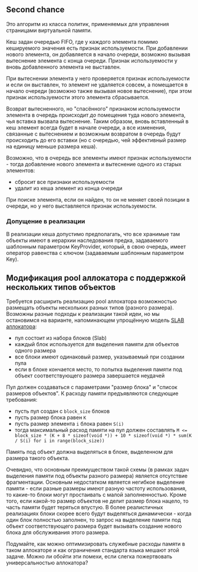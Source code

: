 ## Second chance
Это алгоритм из класса политик, применяемых для управления страницами виртуальной памяти.

Кеш задан очередью FIFO, где у каждого элемента помимо кешируемого значения есть признак используемости. При добавлении нового элемента, он добавляется в начало очереди, возможно вызывая вытеснение элемента с конца очереди. Признак используемости у вновь добавленного элемента не выставлен.

При вытеснении элемента у него проверяется признак используемости и если он выставлен, то элемент не удаляется совсем, а помещается в начало очереди (возможно также вызывая новое вытеснение), при этом признак используемости этого элемента сбрасывается.

Возврат вытесненного, но "спасённого" признаком используемости элемента в очередь происходит _до_ помещения туда нового элемента, чья вставка вызвала
вытеснение.
Таким образом, вновь вставленный в кеш элемент всегда будет в начале очереди, а все изменения, связанные с вытеснением и возможным возвратом в очередь будут
происходить до его вставки (но с очередью, чей эффективный размер на единицу меньше размера кеша).

Возможно, что в очередь все элементы имеют признак используемости - тогда добавление нового элемента и вытеснение одного из старых элементов:
* сбросит все признаки используемости
* удалит из кеша элемент из конца очереди

При поиске элемента, если он найден, то он не меняет своей позиции в очереди, но у него выставляется признак используемости.

### Допущение в реализации
В реализации кеша допустимо предполагать, что все хранимые там объекты имеют в иерархии наследования предка, задаваемого шаблонным параметром KeyProvider,
который, в свою очередь, имеет оператор равенства с ключом (задаваемым шаблонным параметром Key).

## Модификация pool аллокатора с поддержкой нескольких типов объектов

Требуется расширить реализацию pool аллокатора возможностью размещать объекты нескольких разных типов (разного размера).
Возможны разные подходы к реализации такой идеи, но мы остановимся на варианте, напоминающем упрощённую модель [SLAB
аллокатора](https://en.wikipedia.org/wiki/Slab_allocation):
* пул состоит из набора блоков (Slab)
* каждый блок используется для выделения памяти для объектов одного размера
* все блоки имеют одинаковый размер, указываемый при создании пула
* если в блоке кончается место, то попытка выделения памяти под объект соответствующего размера завершается неудачей

Пул должен создаваться с параметрами "размер блока" и "список размеров объектов". К расходу памяти предъявляются следующие требования:
* пусть пул создан с `block_size` блоков
* пусть размер блока равен `K`
* пусть размер элемента `i` блока равен `S(i)`
* тогда максимальный расход памяти на пул должен составлять `M <= block_size * (K + 8 * sizeof(void *)) + 10 * sizeof(void *) * sum(K / S(i) for i in range(block_size))`

Память под объект должна выделяться в блоке, выделенном для размера такого объекта.

Очевидно, что основным преимуществом такой схемы (в рамках задач выделения памяти под объекты разного размера) является отсутствие фрагментации. Основным
недостатком является негибкое выделение памяти - если разные размеры имеют разную частоту использования, то какие-то блоки могут простаивать с малой заполненностью.
Кроме того, если какой-то размер объектов не делит размер блока нацело, то часть памяти будет теряться впустую.
В более реалистичных реализациях блоки скорее всего будут выделяться динамически - когда один блок полностью заполнен, то запрос на выделение памяти под объект
соответствующего размера будет вызывать создание нового блока для обслуживания этого размера.

Подумайте, как можно оптимизировать служебные расходы памяти в таком аллокаторе и как ограничения стандарта языка мешают этой задаче. Можно ли обойти эти помехи,
если слегка пожертвовать универсальностью аллокатора?
